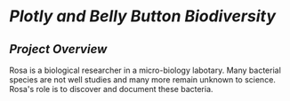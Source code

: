 # *Plotly and Belly Button Biodiversity* 

## *Project Overview*

Rosa is a biological researcher in a micro-biology labotary. Many bacterial species are not well studies and many more remain unknown to science. Rosa's role is to discover and document these bacteria. 